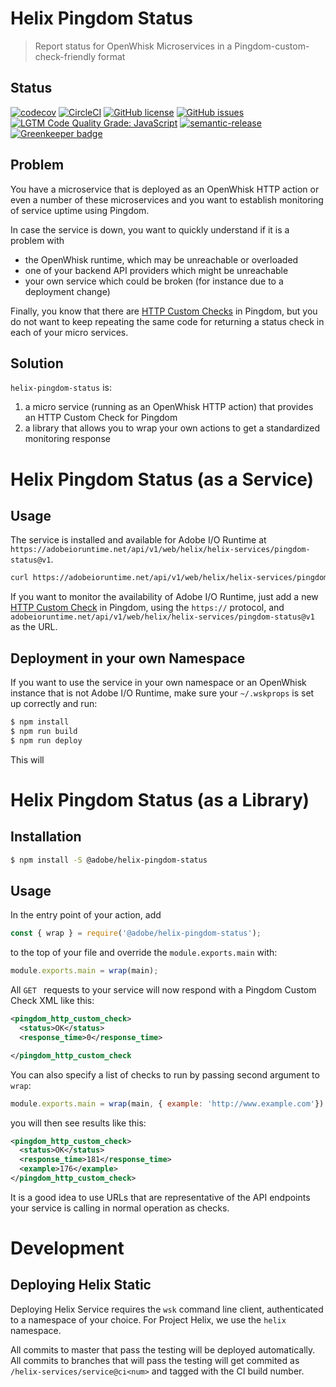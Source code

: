 # Helix Pingdom Status

> Report status for OpenWhisk Microservices in a Pingdom-custom-check-friendly format

## Status
[![codecov](https://img.shields.io/codecov/c/github/adobe/helix-pingdom-status.svg)](https://codecov.io/gh/adobe/helix-pingdom-status)
[![CircleCI](https://img.shields.io/circleci/project/github/adobe/helix-pingdom-status.svg)](https://circleci.com/gh/adobe/helix-pingdom-status)
[![GitHub license](https://img.shields.io/github/license/adobe/helix-pingdom-status.svg)](https://github.com/adobe/helix-pingdom-status/blob/master/LICENSE.txt)
[![GitHub issues](https://img.shields.io/github/issues/adobe/helix-pingdom-status.svg)](https://github.com/adobe/helix-pingdom-status/issues)
[![LGTM Code Quality Grade: JavaScript](https://img.shields.io/lgtm/grade/javascript/g/adobe/helix-pingdom-status.svg?logo=lgtm&logoWidth=18)](https://lgtm.com/projects/g/adobe/helix-pingdom-status)
[![semantic-release](https://img.shields.io/badge/%20%20%F0%9F%93%A6%F0%9F%9A%80-semantic--release-e10079.svg)](https://github.com/semantic-release/semantic-release) [![Greenkeeper badge](https://badges.greenkeeper.io/adobe/helix-pingdom-status.svg)](https://greenkeeper.io/)

## Problem

You have a microservice that is deployed as an OpenWhisk HTTP action or even a number of these microservices and you want to establish monitoring of service uptime using Pingdom.

In case the service is down, you want to quickly understand if it is a problem with

- the OpenWhisk runtime, which may be unreachable or overloaded
- one of your backend API providers which might be unreachable
- your own service which could be broken (for instance due to a deployment change)

Finally, you know that there are [HTTP Custom Checks](https://help.pingdom.com/hc/en-us/articles/115000431709-HTTP-Custom-Check) in Pingdom, but you do not want to keep repeating the same code for returning a status check in each of your micro services.

## Solution

`helix-pingdom-status` is:

1. a micro service (running as an OpenWhisk HTTP action) that provides an HTTP Custom Check for Pingdom
2. a library that allows you to wrap your own actions to get a standardized monitoring response

# Helix Pingdom Status (as a Service)

## Usage

The service is installed and available for Adobe I/O Runtime at `https://adobeioruntime.net/api/v1/web/helix/helix-services/pingdom-status@v1`. 

```bash
curl https://adobeioruntime.net/api/v1/web/helix/helix-services/pingdom-status@v1
```

If you want to monitor the availability of Adobe I/O Runtime, just add a new [HTTP Custom Check](https://help.pingdom.com/hc/en-us/articles/115000431709-HTTP-Custom-Check) in Pingdom, using the `https://` protocol, and `adobeioruntime.net/api/v1/web/helix/helix-services/pingdom-status@v1` as the URL.

## Deployment in your own Namespace

If you want to use the service in your own namespace or an OpenWhisk instance that is not Adobe I/O Runtime, make sure your `~/.wskprops` is set up correctly and run:

```bash
$ npm install
$ npm run build
$ npm run deploy
```

This will 

# Helix Pingdom Status (as a Library)

## Installation

```bash
$ npm install -S @adobe/helix-pingdom-status
```

## Usage

In the entry point of your action, add

```javascript
const { wrap } = require('@adobe/helix-pingdom-status');
```

to the top of your file and override the `module.exports.main` with:

```javascript
module.exports.main = wrap(main);
```

All `GET ` requests to your service will now respond with a Pingdom Custom Check XML like this:

```xml
<pingdom_http_custom_check>
  <status>OK</status>
  <response_time>0</response_time>

</pingdom_http_custom_check
```

You can also specify a list of checks to run by passing second argument to `wrap`:

```javascript
module.exports.main = wrap(main, { example: 'http://www.example.com'})
```

you will then see results like this:

```xml
<pingdom_http_custom_check>
  <status>OK</status>
  <response_time>181</response_time>
  <example>176</example>
</pingdom_http_custom_check>
```

It is a good idea to use URLs that are representative of the API endpoints your service is calling in normal operation as checks.

# Development

## Deploying Helix Static

Deploying Helix Service requires the `wsk` command line client, authenticated to a namespace of your choice. For Project Helix, we use the `helix` namespace.

All commits to master that pass the testing will be deployed automatically. All commits to branches that will pass the testing will get commited as `/helix-services/service@ci<num>` and tagged with the CI build number.
